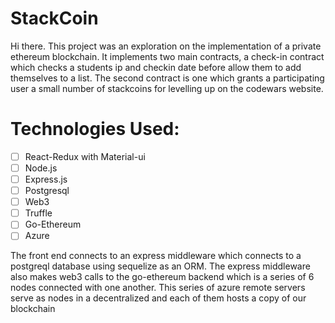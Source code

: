 # StackCoin
Hi there. This project was an exploration on the implementation of a private ethereum blockchain. It implements two main contracts, a check-in contract which checks a students ip and checkin date before allow them to add themselves to a list. The second contract is one which grants a participating user a small number of stackcoins for levelling up on the codewars website.

# Technologies Used:
- [ ] React-Redux with Material-ui
- [ ] Node.js
- [ ] Express.js
- [ ] Postgresql
- [ ] Web3
- [ ] Truffle
- [ ] Go-Ethereum
- [ ] Azure

The front end connects to an express middleware which connects to a postgreql database using sequelize as an ORM. The express middleware also makes web3 calls to the go-ethereum backend which is a series of 6 nodes connected with one another. This series of azure remote servers serve as nodes in a decentralized and each of them hosts a copy of our blockchain
